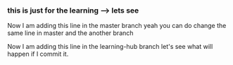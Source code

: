 ### this is just for the learning --> lets see

Now I am adding this line in the master branch
yeah you can do change the same line in master and the another branch

Now I am adding this line in the learning-hub branch
let's see what will happen if I commit it.